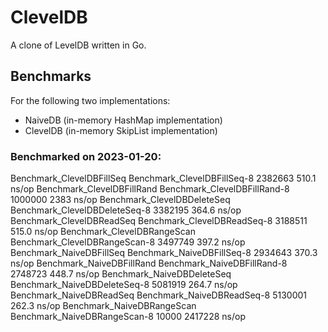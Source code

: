# ClevelDB

A clone of LevelDB written in Go.

## Benchmarks

For the following two implementations:
- NaiveDB (in-memory HashMap implementation)
- ClevelDB (in-memory SkipList implementation)

### Benchmarked on 2023-01-20:

Benchmark_ClevelDBFillSeq
Benchmark_ClevelDBFillSeq-8     	 2382663	       510.1 ns/op
Benchmark_ClevelDBFillRand
Benchmark_ClevelDBFillRand-8    	 1000000	      2383 ns/op
Benchmark_ClevelDBDeleteSeq
Benchmark_ClevelDBDeleteSeq-8   	 3382195	       364.6 ns/op
Benchmark_ClevelDBReadSeq
Benchmark_ClevelDBReadSeq-8     	 3188511	       515.0 ns/op
Benchmark_ClevelDBRangeScan
Benchmark_ClevelDBRangeScan-8   	 3497749	       397.2 ns/op
Benchmark_NaiveDBFillSeq
Benchmark_NaiveDBFillSeq-8      	 2934643	       370.3 ns/op
Benchmark_NaiveDBFillRand
Benchmark_NaiveDBFillRand-8     	 2748723	       448.7 ns/op
Benchmark_NaiveDBDeleteSeq
Benchmark_NaiveDBDeleteSeq-8    	 5081919	       264.7 ns/op
Benchmark_NaiveDBReadSeq
Benchmark_NaiveDBReadSeq-8      	 5130001	       262.3 ns/op
Benchmark_NaiveDBRangeScan
Benchmark_NaiveDBRangeScan-8    	   10000	   2417228 ns/op